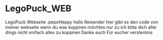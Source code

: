 # LegoPuck_WEB
LegoPuck Webseite :pepoHeppy 
hallo Reisender 
hier gibt es den code von meiner webseite wenn du was koppiren möchtes nur zu ich bitte dich aller dings nicht einfach alles zu koppiren 
Danke euch Für eucher verstentnis 